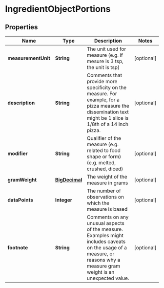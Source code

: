 # IngredientObjectPortions

## Properties
Name | Type | Description | Notes
------------ | ------------- | ------------- | -------------
**measurementUnit** | **String** | The unit used for measure (e.g. if mesure is 3 tsp, the unit is tsp) |  [optional]
**description** | **String** | Comments that provide more specificity on the measure. For example, for a pizza measure the dissemination text might be 1 slice is 1/8th of a 14 inch pizza. |  [optional]
**modifier** | **String** | Qualifier of the measure (e.g. related to food shape or form) (e.g. melted, crushed, diced) |  [optional]
**gramWeight** | [**BigDecimal**](BigDecimal.md) | The weight of the measure in grams |  [optional]
**dataPoints** | **Integer** | The number of observations on which the measure is based |  [optional]
**footnote** | **String** | Comments on any unusual aspects of the measure. Examples might includes caveats on the usage of a measure, or reasons why a measure gram weight is an unexpected value. |  [optional]

